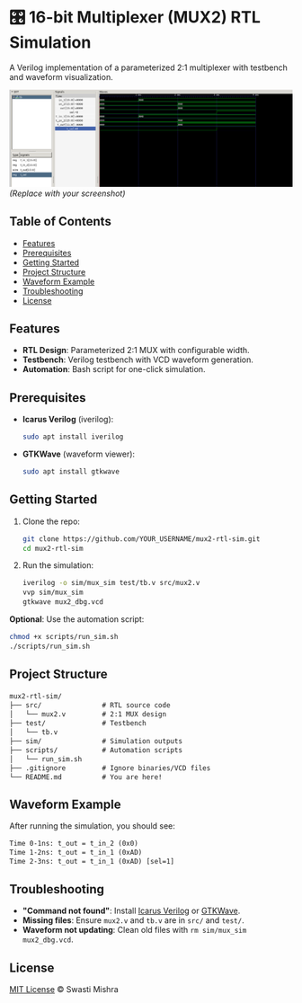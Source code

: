 

# 🎛️ 16-bit Multiplexer (MUX2) RTL Simulation

A Verilog implementation of a parameterized 2:1 multiplexer with testbench and waveform visualization.

![Waveform Example](Screenshot.png) *(Replace with your screenshot)*

## Table of Contents
- [Features](#features)
- [Prerequisites](#prerequisites)
- [Getting Started](#getting-started)
- [Project Structure](#project-structure)
- [Waveform Example](#waveform-example)
- [Troubleshooting](#troubleshooting)
- [License](#license)

## Features
- **RTL Design**: Parameterized 2:1 MUX with configurable width.
- **Testbench**: Verilog testbench with VCD waveform generation.
- **Automation**: Bash script for one-click simulation.

## Prerequisites
- **Icarus Verilog** (iverilog):  
  ```bash
  sudo apt install iverilog
  ```
- **GTKWave** (waveform viewer):  
  ```bash
  sudo apt install gtkwave
  ```

## Getting Started
1. Clone the repo:
   ```bash
   git clone https://github.com/YOUR_USERNAME/mux2-rtl-sim.git
   cd mux2-rtl-sim
   ```

2. Run the simulation:
   ```bash
   iverilog -o sim/mux_sim test/tb.v src/mux2.v
   vvp sim/mux_sim
   gtkwave mux2_dbg.vcd
   ```

**Optional**: Use the automation script:
```bash
chmod +x scripts/run_sim.sh
./scripts/run_sim.sh
```

## Project Structure
```
mux2-rtl-sim/
├── src/               # RTL source code
│   └── mux2.v         # 2:1 MUX design
├── test/              # Testbench
│   └── tb.v           
├── sim/               # Simulation outputs
├── scripts/           # Automation scripts
│   └── run_sim.sh     
├── .gitignore         # Ignore binaries/VCD files
└── README.md          # You are here! 
```

## Waveform Example
After running the simulation, you should see:
```
Time 0-1ns: t_out = t_in_2 (0x0)
Time 1-2ns: t_out = t_in_1 (0xAD) 
Time 2-3ns: t_out = t_in_1 (0xAD) [sel=1]
```

## Troubleshooting
- **"Command not found"**: Install [Icarus Verilog](#prerequisites) or [GTKWave](#prerequisites).
- **Missing files**: Ensure `mux2.v` and `tb.v` are in `src/` and `test/`.
- **Waveform not updating**: Clean old files with `rm sim/mux_sim mux2_dbg.vcd`.

## License
[MIT License](LICENSE) © Swasti Mishra

